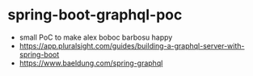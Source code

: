 # spring-boot-graphql-poc
- small PoC to make alex boboc barbosu happy
- https://app.pluralsight.com/guides/building-a-graphql-server-with-spring-boot
- https://www.baeldung.com/spring-graphql
